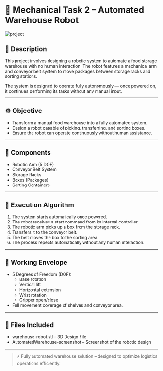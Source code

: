 # 🦾 Mechanical Task 2 – Automated Warehouse Robot

![project](AutomatedWarehouse-screenshot)

## 📝 Description
This project involves designing a robotic system to automate a food storage warehouse with no human interaction. The robot features a mechanical arm and conveyor belt system to move packages between storage racks and sorting stations.

The system is designed to operate fully autonomously — once powered on, it continues performing its tasks without any manual input.

---

## ⚙️ Objective
- Transform a manual food warehouse into a fully automated system.
- Design a robot capable of picking, transferring, and sorting boxes.
- Ensure the robot can operate continuously without human assistance.

---

## 🧱 Components
- Robotic Arm (5 DOF)
- Conveyor Belt System
- Storage Racks
- Boxes (Packages)
- Sorting Containers

---

## 🤖 Execution Algorithm
1. The system starts automatically once powered.
2. The robot receives a start command from its internal controller.
3. The robotic arm picks up a box from the storage rack.
4. Transfers it to the conveyor belt.
5. The belt moves the box to the sorting area.
6. The process repeats automatically without any human interaction.

---

## 🔄 Working Envelope
- 5 Degrees of Freedom (DOF):
  - Base rotation
  - Vertical lift
  - Horizontal extension
  - Wrist rotation
  - Gripper open/close
- Full movement coverage of shelves and conveyor area.

---

## 📂 Files Included
- warehouse-robot.stl – 3D Design File
- AutomatedWarehouse-screenshot – Screenshot of the robotic design

---

> ⚡️ Fully automated warehouse solution – designed to optimize logistics operations efficiently.
